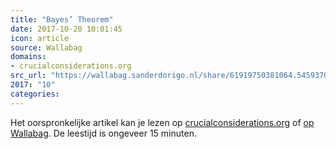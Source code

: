 ```yaml
---
title: "Bayes’ Theorem"
date: 2017-10-20 10:01:45
icon: article
source: Wallabag
domains:
- crucialconsiderations.org
src_url: "https://wallabag.sanderdorigo.nl/share/61919750381064.54593701"
2017: "10"
categories:
---
```

Het oorspronkelijke artikel kan je lezen op [crucialconsiderations.org](http://crucialconsiderations.org/rationality/bayes-theorem/) of [op Wallabag](https://wallabag.sanderdorigo.nl/share/61919750381064.54593701). De leestijd is ongeveer 15 minuten.